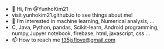 - 👋 Hi, I’m @YunhoKim21
- visit yunhokim21.github.io to see things about me!
- 👀 I’m interested in machine learning, Numerical analysis, ...
- C, Java, Python, pandas, Scikit-learn, Android programming, numpy,Jupyer notebook, firebase, html, javascript, css ...
- 📫 How to reach me f35jsflove@gmail.com

<!---
YunhoKim21/YunhoKim21 is a ✨ special ✨ repository because its `README.md` (this file) appears on your GitHub profile.
You can click the Preview link to take a look at your changes.
--->
